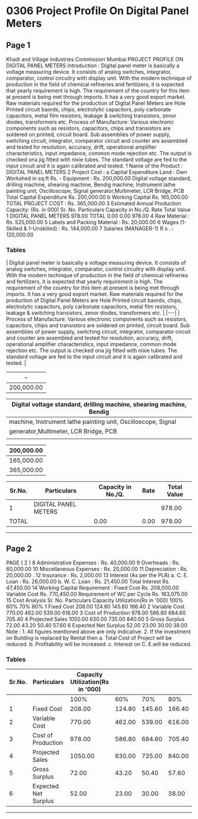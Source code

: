 # 0306 Project Profile On Digital Panel Meters

## Page 1

Khadi and Village Industries Commission Mumbai PROJECT PROFILE ON DIGITAL PANEL METERS Introduction : Digital panel meter is basically a voltage measuring device. It consists of analog switches, integrator, comparator, control circuitry with display unit. With the modern technique of production in the field of chemical refineries and fertilizers, it is expected that yearly requirement is high. The requirement of the country for this item at present is being met through imports. It has a very good export market. Raw materials required for the production of Digital Panel Meters are Hole Printed circuit baords, chips, electrolytic capacitors, poly carbonate capacitors, metal film resistors, leakage & switching transistors, zenor diodes, transformers etc. Process of Manufacture: Various electronic components such as resistors, capacitors, chips and transistors are soldered on printed, circuit board. Sub assemblies of power supply, switching circuit, integrator, comparator circuit and counter are assembled and tested for resolution, accuracy, drift, operational amplifier characteristics, input impedance, common mode rejection etc. The output is checked ona jig fitted with nixie tubes. The standard voltage are fed to the input circuit and it is again calibrated and tested. 1 Name of the Product : DIGITAL PANEL METERS 2 Project Cost : a Capital Expenditure Land : Own Workshed in sq.ft Rs. - Equipment : Rs. 200,000.00 Digital voltage standard, drilling machine, shearing machine, Bendig machine, Instrument lathe painting unit, Oscilloscope, Signal generator,Multimeter, LCR Bridge, PCB Total Capital Expenditure Rs. 200,000.00 b Working Capital Rs. 165,000.00 TOTAL PROJECT COST : Rs. 365,000.00 3 Estimated Annual Production Capacity: (Rs. in 000) Sr. No. Particulars Capacity in No./Q. Rate Total Value 1 DIGITAL PANEL METERS 978.00 TOTAL 0.00 0.00 978.00 4 Raw Material : Rs. 525,000.00 5 Labels and Packing Material : Rs. 20,000.00 6 Wages (1-Skilled & 1-Unskilled) : Rs. 144,000.00 7 Salaries (MANAGER-1) R s . : 120,000.00

### Tables

| Digital panel meter is basically a voltage measuring device. It consists of analog switches,
integrator, comparator, control circuitry with display unit. With the modern technique of production in
the field of chemical refineries and fertilizers, it is expected that yearly requirement is high. The
requirement of the country for this item at present is being met through imports. It has a very good
export market. Raw materials required for the production of Digital Panel Meters are Hole Printed
circuit baords, chips, electrolytic capacitors, poly carbonate capacitors, metal film resistors, leakage
& switching transistors, zenor diodes, transformers etc. |
|---|
| Process of Manufacture: Various electronic components such as resistors, capacitors, chips and transistors
are soldered on printed, circuit board. Sub assemblies of power supply, switching circuit, integrator, comparator
circuit and counter are assembled and tested for resolution, accuracy, drift, operational amplifier characteristics,
input impedance, common mode rejection etc. The output is checked ona jig fitted with nixie tubes. The
standard voltage are fed to the input circuit and it is again calibrated and tested. |

| - |
|---|
| 200,000.00 |

| Digital voltage standard, drilling machine, shearing machine, Bendig |
|---|
| machine, Instrument lathe painting unit, Oscilloscope, Signal |
| generator,Multimeter, LCR Bridge, PCB |
|  |

| 200,000.00 |
|---|
| 165,000.00 |
| 365,000.00 |

| Sr.No. | Particulars | Capacity in No./Q. | Rate | Total Value |
|---|---|---|---|---|
| 1 | DIGITAL PANEL METERS |  |  | 978.00 |
| TOTAL |  | 0.00 | 0.00 | 978.00 |

---

## Page 2

PAGE ( 2 ) 8 Administrative Expenses : Rs. 40,000.00 9 Overheads : Rs. 60,000.00 10 Miscellaneous Expenses : Rs. 20,000.00 11 Depreciation : Rs. 20,000.00 . 12 Insurance : Rs. 2,000.00 13 Interest (As per the PLR) a. C. E. Loan : Rs. 26,000.00 b. W. C. Loan : Rs. 21,450.00 Total Interest Rs. 47,450.00 14 Working Capital Requirement : Fixed Cost Rs. 208,000.00 Variable Cost Rs. 770,450.00 Requirement of WC per Cycle Rs. 163,075.00 15 Cost Analysis Sr. No. Particulars Capacity Utilization(Rs in '000) 100% 60% 70% 80% 1 Fixed Cost 208.00 124.80 145.60 166.40 2 Variable Cost 770.00 462.00 539.00 616.00 3 Cost of Production 978.00 586.80 684.60 705.40 4 Projected Sales 1050.00 630.00 735.00 840.00 5 Gross Surplus 72.00 43.20 50.40 57.60 6 Expected Net Surplus 52.00 23.00 30.00 38.00 Note : 1. All figures mentioned above are only indicative. 2. If the investment on Building is replaced by Rental then a. Total Cost of Project will be reduced. b. Profitability will be increased. c. Interest on C. E.will be reduced.

### Tables

| Sr.No. | Particulars | Capacity Utilization(Rs in '000) |  |  |  |
|---|---|---|---|---|---|
|  |  | 100% | 60% | 70% | 80% |
| 1 | Fixed Cost | 208.00 | 124.80 | 145.60 | 166.40 |
| 2 | Variable Cost | 770.00 | 462.00 | 539.00 | 616.00 |
| 3 | Cost of Production | 978.00 | 586.80 | 684.60 | 705.40 |
| 4 | Projected Sales | 1050.00 | 630.00 | 735.00 | 840.00 |
| 5 | Gross Surplus | 72.00 | 43.20 | 50.40 | 57.60 |
| 6 | Expected Net Surplus | 52.00 | 23.00 | 30.00 | 38.00 |

---
